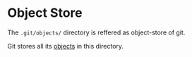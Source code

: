 # Object Store

The `.git/objects/` directory is reffered as object-store of git.

Git stores all its [objects](object.md) in this directory.
